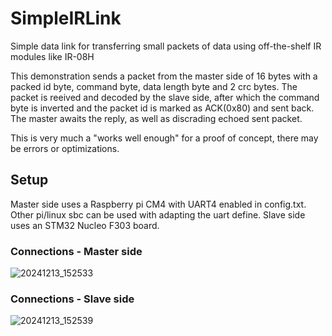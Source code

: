 # SimpleIRLink
Simple data link for transferring small packets of data using off-the-shelf IR modules like IR-08H

This demonstration sends a packet from the master side of 16 bytes with a packed id byte, command byte, data length byte and 2 crc bytes.
The packet is reeived and decoded by the slave side, after which the command byte is inverted and the packet id is marked as ACK(0x80) and sent back.
The master awaits the reply, as well as discrading echoed sent packet.

This is very much a "works well enough" for a proof of concept, there may be errors or optimizations.

## Setup
Master side uses a Raspberry pi CM4 with UART4 enabled in config.txt. Other pi/linux sbc can be used with adapting the uart define.
Slave side uses an STM32 Nucleo F303 board.

### Connections - Master side
![20241213_152533](https://github.com/user-attachments/assets/d4bcde2c-48a2-4396-b394-913dea238c31)

### Connections - Slave side
![20241213_152539](https://github.com/user-attachments/assets/d4af9b9d-8cdf-4a77-907a-73272faf867c)

